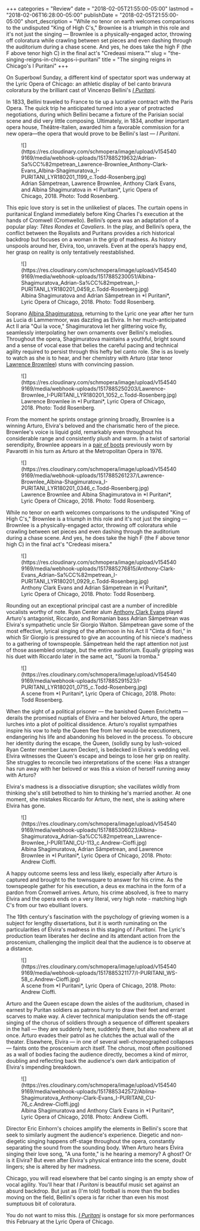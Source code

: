 +++
categories = "Review"
date = "2018-02-05T21:55:00-05:00"
lastmod = "2018-02-06T16:28:00-05:00"
publishDate = "2018-02-05T21:55:00-05:00"
short_description = "While no tenor on earth welcomes comparisons to the undisputed &quot;King of High C&#039;s,&quot; Brownlee is a triumph in this role and it&#039;s not just the singing — Brownlee is a physically-engaged actor, throwing off coloratura while crawling between set pieces and even dashing through the auditorium during a chase scene. And yes, he does take the high F (the F above tenor high C) in the final act&#039;s &quot;Credeasi misera.&quot;"
slug = "the-singing-reigns-in-chicagos-i-puritani"
title = "The singing reigns in Chicago&#039;s I Puritani"
+++

On Superbowl Sunday, a different kind of spectator sport was underway at the Lyric Opera of Chicago: an athletic display of bel canto bravura coloratura by the brilliant cast of Vincenzo Bellini's [*I Puritani*](https://www.lyricopera.org/concertstickets/calendar/2017-2018/productions/lyricopera/i-puritani-opera-tickets).

In 1833, Bellini traveled to France to tie up a lucrative contract with the Paris Opera. The quick trip he anticipated turned into a year of protracted negotiations, during which Bellini became a fixture of the Parisian social scene and did very little composing. Ultimately, in 1834, another important opera house, Théâtre-Italien, awarded him a favorable commission for a new opera—the opera that would prove to be Bellini's last — *I Puritani*.

<figure data-type="image">
![](https://res.cloudinary.com/schmopera/image/upload/v1545409169/media/webhook-uploads/1517885219632/Adrian-Sa%CC%82mpetrean_Lawrence-Brownlee_Anthony-Clark-Evans_Albina-Shagimuratova_I-PURITANI_LYR180201_1199_c.Todd-Rosenberg.jpg)
<figcaption>Adrian Sâmpetrean, Lawrence Brownlee, Anthony Clark Evans, and Albina Shagimuratova in *I Puritani*, Lyric Opera of Chicago, 2018. Photo: Todd Rosenberg.</figcaption>
</figure>

This epic love story is set in the unlikeliest of places. The curtain opens in puritanical England immediately before King Charles I's execution at the hands of Cromwell (Cromwello). Bellini’s opera was an adaptation of a popular play: *Têtes Rondes et Cavaliers*. In the play, and Bellini’s opera, the conflict between the Royalists and Puritans provides a rich historical backdrop but focuses on a woman in the grip of madness. As history unspools around her, Elvira, too, unravels. Even at the opera’s happy end, her grasp on reality is only tentatively reestablished. 

<figure data-type="image">
![](https://res.cloudinary.com/schmopera/image/upload/v1545409169/media/webhook-uploads/1517885230051/Albina-Shagimuratova_Adrian-Sa%CC%82mpetrean_I-PURITANI_LYR180201_0459_c.Todd-Rosenberg.jpg)
<figcaption>Albina Shagimuratova and Adrian Sâmpetrean in *I Puritani*, Lyric Opera of Chicago, 2018. Photo: Todd Rosenberg.</figcaption>
</figure>

Soprano [Albina Shagimuratova](/scene/people/albina-shagimuratova/), returning to the Lyric one year after her turn as Lucia di Lammermoor, was dazzling as Elvira. In her much-anticipated Act II aria "Qui la voce," Shagimuratova let her glittering voice fly, seamlessly interpolating her own ornaments over Bellini's melodies. Throughout the opera, Shagimuratova maintains a youthful, bright sound and a sense of vocal ease that belies the careful pacing and technical agility required to persist through this hefty bel canto role. She is as lovely to watch as she is to hear, and her chemistry with Arturo (star tenor [Lawrence Brownlee](/scene/people/lawrence-brownlee/)) stuns with convincing passion. 

<figure data-type="image">
![](https://res.cloudinary.com/schmopera/image/upload/v1545409169/media/webhook-uploads/1517885250203/Lawrence-Brownlee_I-PURITANI_LYR180201_1052_c.Todd-Rosenberg.jpg)
<figcaption>Lawrence Brownlee in *I Puritani*, Lyric Opera of Chicago, 2018. Photo: Todd Rosenberg.</figcaption>
</figure>

From the moment he sprints onstage grinning broadly, Brownlee is a winning Arturo, Elvira's beloved and the charismatic hero of the piece. Brownlee's voice is liquid gold, remarkably even throughout his considerable range and consistently plush and warm. In a twist of sartorial serendipity, Brownlee appears in a [pair of boots](https://www.facebook.com/lawrencebrownleeofficial/photos/a.402321329807800.95086.380448701995063/1781335135239739/?type=3&theater) previously worn by Pavarotti in his turn as Arturo at the Metropolitan Opera in 1976. 

<figure data-type="image">
![](https://res.cloudinary.com/schmopera/image/upload/v1545409169/media/webhook-uploads/1517885261237/Lawrence-Brownlee_Albina-Shagimuratova_I-PURITANI_LYR180201_0346_c.Todd-Rosenberg.jpg)
<figcaption>Lawrence Brownlee and Albina Shagimuratova in *I Puritani*, Lyric Opera of Chicago, 2018. Photo: Todd Rosenberg.</figcaption>
</figure>

While no tenor on earth welcomes comparisons to the undisputed "King of High C's," Brownlee is a triumph in this role and it's not just the singing — Brownlee is a physically-engaged actor, throwing off coloratura while crawling between set pieces and even dashing through the auditorium during a chase scene. And yes, he does take the high F (the F above tenor high C) in the final act's "Credeasi misera."

<figure data-type="image">
![](https://res.cloudinary.com/schmopera/image/upload/v1545409169/media/webhook-uploads/1517885276815/Anthony-Clark-Evans_Adrian-Sa%CC%82mpetrean_I-PURITANI_LYR180201_0929_c.Todd-Rosenberg.jpg)
<figcaption>Anthony Clark Evans and Adrian Sâmpetrean in *I Puritani*, Lyric Opera of Chicago, 2018. Photo: Todd Rosenberg.</figcaption>
</figure>

Rounding out an exceptional principal cast are a number of incredible vocalists worthy of note. Ryan Center alum [Anthony Clark Evans](/scene/people/anthony-clark-evans/) played Arturo's antagonist, Riccardo, and Romanian bass Adrian Sâmpetrean was Elvira's sympathetic uncle Sir Giorgio Walton. Sâmpetrean gave some of the most effective, lyrical singing of the afternoon in his Act II "Cinta di fiori," in which Sir Giorgio is pressured to give an accounting of his niece's madness to a gathering of townspeople. Sâmpetrean held the rapt attention not just of those assembled onstage, but the entire auditorium. Equally gripping was his duet with Riccardo later in the same act, "Suoni la tromba."

<figure data-type="image">
![](https://res.cloudinary.com/schmopera/image/upload/v1545409169/media/webhook-uploads/1517885291523/I-PURITANI_LYR180201_0715_c.Todd-Rosenberg.jpg)
<figcaption>A scene from *I Puritani*, Lyric Opera of Chicago, 2018. Photo: Todd Rosenberg.</figcaption>
</figure>

When the sight of a political prisoner — the banished Queen Enrichetta — derails the promised nuptials of Elvira and her beloved Arturo, the opera lurches into a plot of political dissidence. Arturo's royalist sympathies inspire his vow to help the Queen flee from her would-be executioners, endangering his life and abandoning his beloved in the process. To obscure her identity during the escape, the Queen, (solidly sung by lush-voiced Ryan Center member Lauren Decker), is bedecked in Elvira's wedding veil. Elvira witnesses the Queen's escape and beings to lose her grip on reality. She struggles to reconcile two interpretations of the scene: Has a stranger has run away with her beloved or was this a vision of herself running away with Arturo?

Elvira's madness is a dissociative disruption; she vacillates wildly from thinking she's still betrothed to him to thinking he's married another. At one moment, she mistakes Riccardo for Arturo, the next, she is asking where Elvira has gone. 

<figure data-type="image">
![](https://res.cloudinary.com/schmopera/image/upload/v1545409169/media/webhook-uploads/1517885306023/Albina-Shagimuratova_Adrian-Sa%CC%82mpetrean_Lawrence-Brownlee_I-PURITANI_CU-113_c.Andrew-Cioffi.jpg)
<figcaption>Albina Shagimuratova, Adrian Sâmpetrean, and Lawrence Brownlee in *I Puritani*, Lyric Opera of Chicago, 2018. Photo: Andrew Cioffi.</figcaption>
</figure>

A happy outcome seems less and less likely, especially after Arturo is captured and brought to the townsquare to answer for his crime. As the townspeople gather for his execution, a deus ex machina in the form of a pardon from Cromwell arrives. Arturo, his crime absolved, is free to marry Elvira and the opera ends on a very literal, very high note - matching high C's from our two ebulliant lovers.

The 19th century's fascination with the psychology of grieving women is a subject for lengthy dissertations, but it is worth ruminating on the particularities of Elvira's madness in this staging of *I Puritani*. The Lyric's production team liberates her decline and its attendant action from the proscenium, challenging the implicit deal that the audience is to observe at a distance. 

<figure data-type="image">
![](https://res.cloudinary.com/schmopera/image/upload/v1545409169/media/webhook-uploads/1517885321177/I-PURITANI_WS-58_c.Andrew-Cioffi.jpg)
<figcaption>A scene from *I Puritani*, Lyric Opera of Chicago, 2018. Photo: Andrew Cioffi.</figcaption>
</figure>

Arturo and the Queen escape down the aisles of the auditorium, chased in earnest by Puritan soldiers as patrons hurry to draw their feet and errant scarves to make way. A clever technical manipulation sends the off-stage singing of the chorus of soldiers through a sequence of different speakers in the hall — they are suddenly here, suddenly there, but also nowhere all at once. Arturo evades their patrol as he clutches the actual wall of the theater. Elsewhere, Elvira — in one of several well-choreographed collapses — faints onto the proscenium arch itself. The chorus, most often positioned as a wall of bodies facing the audience directly, becomes a kind of mirror, doubling and reflecting back the audience's own dark anticipation of Elvira's impending breakdown. 

<figure data-type="image">
![](https://res.cloudinary.com/schmopera/image/upload/v1545409169/media/webhook-uploads/1517885342572/Ablina-Shagimuratova_Anthony-Clark-Evans_I-PURITANI_CU-76_c.Andrew-Cioffi.jpg)
<figcaption>Albina Shagimuratova and Anthony Clark Evans in *I Puritani*, Lyric Opera of Chicago, 2018. Photo: Andrew Cioffi.</figcaption>
</figure>

Director Eric Einhorn's choices amplify the elements in Bellini's score that seek to similarly augment the audience's experience. Diegetic and non-diegetic singing happens off-stage throughout the opera, constantly separating the sound from the sounding body. When Arturo hears Elvira singing their love song, "A una fonte," is he hearing a memory? A ghost? Or is it Elvira? But even after Elvira's physical entrance into the scene, doubt lingers; she is altered by her madness. 

Chicago, you will read elsewhere that bel canto singing is an empty show of vocal agility. You'll hear that *I Puritani* is beautiful music set against an absurd backdrop. But just as (I'm told) football is more than the bodies moving on the field, Bellini's opera is far richer than even his most sumptuous bit of coloratura. 

You do not want to miss this. [*I Puritani*](https://www.lyricopera.org/concertstickets/calendar/2017-2018/productions/lyricopera/i-puritani-opera-tickets) is onstage for six more performances this February at the Lyric Opera of Chicago.
